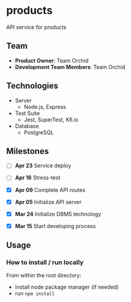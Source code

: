 # products
API service for products

## Team

  - __Product Owner__: Team Orchid
  - __Development Team Members__: Team Orchid

## Technologies

- Server
  - Node.js, Express
- Test Suite
  - Jest, SuperTest, K6.io
- Database
  - PostgreSQL

## Milestones

-   [ ] **Apr 23** Service deploy
-   [ ] **Apr 16** Stress-test
-   [x] **Apr 09** Complete API routes
-   [x] **Apr 05** Initialize API server
-   [x] **Mar 24** Initialize DBMS technology
-   [x] **Mar 15** Start developing process


## Usage

### How to install / run locally

From within the root directory:
- install node package manager (if needed)
- run `npm install`